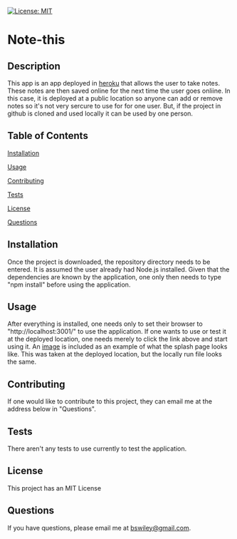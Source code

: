 [![License: MIT](https://img.shields.io/badge/License-MIT-yellow.svg)](https://opensource.org/licenses/MIT)
# Note-this



## Description
This app is an app deployed in [heroku](https://dry-oasis-66126.herokuapp.com/) that allows the user to take notes.  These notes are then saved online for the next time the user goes onliine.  In this case, it is deployed at a public location so anyone can add or remove notes so it's not very sercure to use for for one user.  But, if the project in github is cloned and used locally it can be used by one person. 

## Table of Contents

[Installation](#Installation)

[Usage](#Usage)

[Contributing](#Contributing)

[Tests](#Tests)

[License](#License)

[Questions](#Questions)


## Installation
Once the project is downloaded, the repository directory needs to be entered. It is assumed the user already had Node.js installed.  Given that the dependencies are known by the application, one only then needs to type "npm install" before using the application.  

## Usage
After everything is installed, one needs only to set their browser to "http://localhost:3001/" to use the application.  If one wants to use or test it at the deployed location, one needs merely to click the link above and start using it. An [image](./images/image.png) is included as an example of what the splash page looks like.  This was taken at the deployed location, but the locally run file looks the same.  

## Contributing
If one would like to contribute to this project, they can email me at the address below in "Questions". 

## Tests
There aren't any tests to use currently to test the application. 

## License
This project has an MIT License

## Questions
If you have questions, please email me at bswiley@gmail.com.



